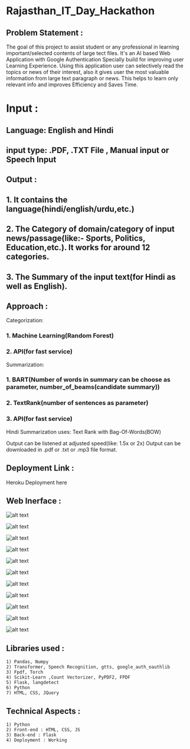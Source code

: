 # Rajasthan_IT_Day_Hackathon

## Problem Statement :
The goal of this project to assist student or any professional in learning important/selected contents of large tect files.
It's an AI based Web Application with Google Authentication Specially build for improving user Learning Experience.
Using this application user can selectively read the topics or news of their interest, also it gives user the most valuable information from large text paragraph or news.
This helps to learn only relevant info and improves Efficiency and Saves Time.

# Input : 

## Language: English and Hindi
## input type: .PDF, .TXT File , Manual input or Speech Input

## Output :
## 1. It contains the language(hindi/english/urdu,etc.) 
## 2. The Category of domain/category of input news/passage(like:- Sports, Politics, Education,etc.). It works for around 12 categories.
## 3. The Summary of the input text(for Hindi as well as English).

## Approach :
Categorization:
### 1. Machine Learning(Random Forest)
### 2. API(for fast service)

Summarization:
### 1. BART(Number of words in summary can be choose as parameter, number_of_beams(candidate summary))
### 2. TextRank(number of sentences as parameter)
### 3. API(for fast service)

Hindi Summarization uses:
Text Rank with Bag-Of-Words(BOW)

Output can be listened at adjusted speed(like: 1.5x or 2x)
Output can be downloaded in .pdf or .txt or .mp3 file format.


## Deployment Link :
Heroku Deployment here



## Web Inerface :

![alt text](https://github.com/danishcyber-star/Rajasthan_IT_Day_Hackathon/blob/master/images/login.png)

![alt text](https://github.com/danishcyber-star/Rajasthan_IT_Day_Hackathon/blob/master/images/google_auth.png)

![alt text](https://github.com/danishcyber-star/Rajasthan_IT_Day_Hackathon/blob/master/images/header.png)

![alt text](https://github.com/danishcyber-star/Rajasthan_IT_Day_Hackathon/blob/master/images/input_pdf_txt.png)

![alt text](https://github.com/danishcyber-star/Rajasthan_IT_Day_Hackathon/blob/master/images/input_text.png)

![alt text](https://github.com/danishcyber-star/Rajasthan_IT_Day_Hackathon/blob/master/images/parameters.png)

![alt text](https://github.com/danishcyber-star/Rajasthan_IT_Day_Hackathon/blob/master/images/summary_sample.png)

![alt text](https://github.com/danishcyber-star/Rajasthan_IT_Day_Hackathon/blob/master/images/Listen_audio.png)


![alt text](https://github.com/danishcyber-star/Rajasthan_IT_Day_Hackathon/blob/master/images/pdf_splitter_home.png)

![alt text](https://github.com/danishcyber-star/Rajasthan_IT_Day_Hackathon/blob/master/images/pdf_splitter_successful_upload.png)

![alt text](https://github.com/danishcyber-star/Rajasthan_IT_Day_Hackathon/blob/master/images/pdf_splitter_download_extracted_file.png)




## Libraries used :
    1) Pandas, Numpy
    2) Transformer, Speech Recognition, gtts, google_auth_oauthlib
    3) Fpdf, Torch
    4) Scikit-Learn ,Count Vectorizer, PyPDF2, FPDF
    5) Flask, langdetect
    6) Python
    7) HTML, CSS, JQuery


## Technical Aspects :
    1) Python 
    2) Front-end : HTML, CSS, JS
    3) Back-end : Flask
    4) Deployment : Working
